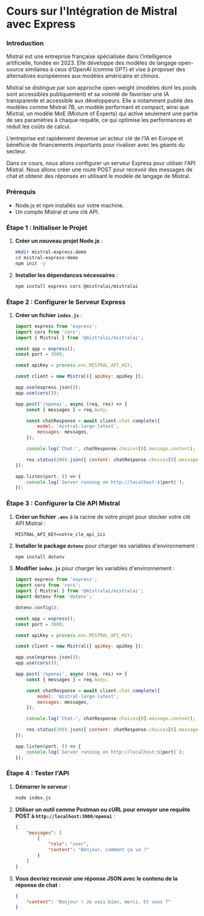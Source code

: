 # Cours sur l'Intégration de Mistral avec Express

### Introduction

Mistral est une entreprise française spécialisée dans l’intelligence artificielle, fondée en 2023. Elle développe des modèles de langage open-source similaires à ceux d’OpenAI (comme GPT) et vise à proposer des alternatives européennes aux modèles américains et chinois.

Mistral se distingue par son approche open-weight (modèles dont les poids sont accessibles publiquement) et sa volonté de favoriser une IA transparente et accessible aux développeurs. Elle a notamment publié des modèles comme Mistral 7B, un modèle performant et compact, ainsi que Mixtral, un modèle MoE (Mixture of Experts) qui active seulement une partie de ses paramètres à chaque requête, ce qui optimise les performances et réduit les coûts de calcul.

L’entreprise est rapidement devenue un acteur clé de l’IA en Europe et bénéficie de financements importants pour rivaliser avec les géants du secteur.

Dans ce cours, nous allons configurer un serveur Express pour utiliser l'API Mistral. Nous allons créer une route POST pour recevoir des messages de chat et obtenir des réponses en utilisant le modèle de langage de Mistral.

### Prérequis

- Node.js et npm installés sur votre machine.
- Un compte Mistral et une clé API.

### Étape 1 : Initialiser le Projet

1. **Créer un nouveau projet Node.js** :

   ```bash
   mkdir mistral-express-demo
   cd mistral-express-demo
   npm init -y
   ```

2. **Installer les dépendances nécessaires** :

   ```bash
   npm install express cors @mistralai/mistralai
   ```

### Étape 2 : Configurer le Serveur Express

1. **Créer un fichier `index.js`** :

   ```javascript
   import express from 'express';
   import cors from 'cors';
   import { Mistral } from '@mistralai/mistralai';

   const app = express();
   const port = 3000;

   const apiKey = process.env.MISTRAL_API_KEY;

   const client = new Mistral({ apiKey: apiKey });

   app.use(express.json());
   app.use(cors());

   app.post('/openai', async (req, res) => {
       const { messages } = req.body;

       const chatResponse = await client.chat.complete({
           model: 'mistral-large-latest',
           messages: messages,
       });

       console.log('Chat:', chatResponse.choices[0].message.content);

       res.status(200).json({ content: chatResponse.choices[0].message.content });
   });

   app.listen(port, () => {
       console.log(`Server running on http://localhost:${port}`);
   });
   ```

### Étape 3 : Configurer la Clé API Mistral

1. **Créer un fichier `.env`** à la racine de votre projet pour stocker votre clé API Mistral :

   ```
   MISTRAL_API_KEY=votre_cle_api_ici
   ```

2. **Installer le package `dotenv`** pour charger les variables d'environnement :

   ```bash
   npm install dotenv
   ```

3. **Modifier `index.js`** pour charger les variables d'environnement :

   ```javascript
   import express from 'express';
   import cors from 'cors';
   import { Mistral } from '@mistralai/mistralai';
   import dotenv from 'dotenv';

   dotenv.config();

   const app = express();
   const port = 3000;

   const apiKey = process.env.MISTRAL_API_KEY;

   const client = new Mistral({ apiKey: apiKey });

   app.use(express.json());
   app.use(cors());

   app.post('/openai', async (req, res) => {
       const { messages } = req.body;

       const chatResponse = await client.chat.complete({
           model: 'mistral-large-latest',
           messages: messages,
       });

       console.log('Chat:', chatResponse.choices[0].message.content);

       res.status(200).json({ content: chatResponse.choices[0].message.content });
   });

   app.listen(port, () => {
       console.log(`Server running on http://localhost:${port}`);
   });
   ```

### Étape 4 : Tester l'API

1. **Démarrer le serveur** :

   ```bash
   node index.js
   ```

2. **Utiliser un outil comme Postman ou cURL pour envoyer une requête POST à `http://localhost:3000/openai`** :

   ```json
   {
       "messages": [
           {
               "role": "user",
               "content": "Bonjour, comment ça va ?"
           }
       ]
   }
   ```

3. **Vous devriez recevoir une réponse JSON avec le contenu de la réponse de chat** :

   ```json
   {
       "content": "Bonjour ! Je vais bien, merci. Et vous ?"
   }
   ```
